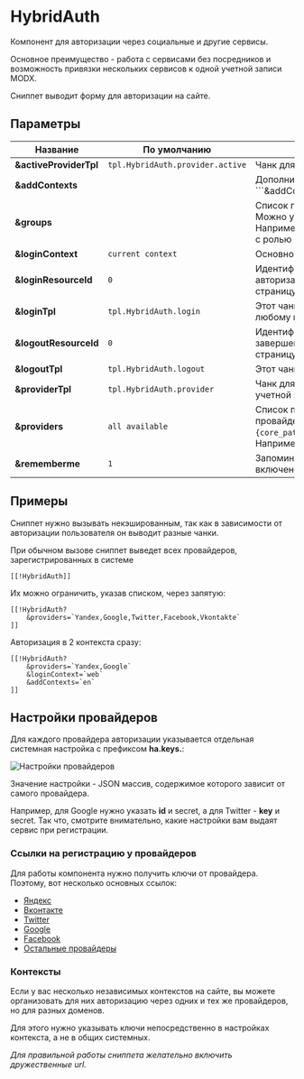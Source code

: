 # HybridAuth

Компонент для авторизации через социальные и другие сервисы.

Основное преимущество - работа с сервисами без посредников и возможность привязки нескольких сервисов к одной учетной записи MODX.

Сниппет выводит форму для авторизации на сайте.

## Параметры

| Название               | По умолчанию                   | Описание                                                                                                                                                                                                          |
| ---------------------- | ------------------------------ | ----------------------------------------------------------------------------------------------------------------------------------------------------------------------------------------------------------------- |
| **&activeProviderTpl** | `tpl.HybridAuth.provider.active` | Чанк для вывода иконки привязанного сервиса.                                                                                                                                                                      |
| **&addContexts**       |                                | Дополнительные контексты, через запятую. Например, ```&addContexts=`web,ru,en````                                                                                                                                 |
| **&groups**            |                                | Список групп для регистрации пользователя, через запятую. Можно указывать роль юзера в группе через двоеточие. Например, ```&groups=`Users:1```` добавит юзера в группу "Users" с ролью "member".                 |
| **&loginContext**      | `current context`                | Основной контекст для авторизации. По умолчанию - текущий.                                                                                                                                                        |
| **&loginResourceId**   | `0`                              | Идентификатор ресурса, на который отправлять юзера после авторизации. По умолчанию, это 0 - обновляет текущую страницу.                                                                                           |
| **&loginTpl**          | `tpl.HybridAuth.login`           | Этот чанк будет показан анонимному пользователю, то есть любому гостю.                                                                                                                                            |
| **&logoutResourceId**  | `0`                              | Идентификатор ресурса, на который отправлять юзера после завершения сессии. По умолчанию, это 0 - обновляет текущую страницу.                                                                                     |
| **&logoutTpl**         | `tpl.HybridAuth.logout`          | Этот чанк будет показан авторизованному пользователю.                                                                                                                                                             |
| **&providerTpl**       | `tpl.HybridAuth.provider`        | Чанк для вывода ссылки на авторизацию или привязку сервиса к учетной записи.                                                                                                                                      |
| **&providers**         | `all available`                  | Список провайдеров авторизации, через запятую. Все доступные провайдеры находятся тут `{core_path}components/hybridauth/model/hybridauth/lib/Providers/`. Например, ```&providers=`Google,Twitter,Facebook````. |
| **&rememberme**        | `1`                              | Запоминает пользователя на долгое время. По умолчанию - включено.                                                                                                                                                 |

## Примеры

Сниппет нужно вызывать некэшированным, так как в зависимости от авторизации пользователя он выводит разные чанки.

При обычном вызове сниппет выведет всех провайдеров, зарегистрированных в системе

```modx
[[!HybridAuth]]
```

Их можно ограничить, указав списком, через запятую:

```modx
[[!HybridAuth?
    &providers=`Yandex,Google,Twitter,Facebook,Vkontakte`
]]
```

Авторизация в 2 контекста сразу:

```modx
[[!HybridAuth?
    &providers=`Yandex,Google`
    &loginContext=`web`
    &addContexts=`en`
]]
```

## Настройки провайдеров

Для каждого провайдера авторизации указывается отдельная системная настройка с префиксом **ha.keys.**:

![Настройки провайдеров](https://file.modx.pro/files/0/6/3/063adfe9b80ed7c6053b97e3818e0e0b.png)

Значение настройки - JSON массив, содержимое которого зависит от самого провайдера.

Например, для Google нужно указать **id** и secret, а для Twitter - **key** и secret. Так что, смотрите внимательно, какие настройки вам выдаят сервис при регистрации.

### Ссылки на регистрацию у провайдеров

Для работы компонента нужно получить ключи от провайдера. Поэтому, вот несколько основных ссылок:

* [Яндекс][1]
* [Вконтакте][2]
* [Twitter][3]
* [Google][4]
* [Facebook][5]
* [Остальные провайдеры][6]

### Контексты

Если у вас несколько независимых контекстов на сайте, вы можете организовать для них авторизацию через одних и тех же провайдеров, но для разных доменов.

Для этого нужно указывать ключи непосредственно в настройках контекста, а не в общих системных.

*Для правильной работы сниппета желательно включить дружественные url.*

[1]: /components/04_HybridAuth/02_Провайдеры/11_Yandex.md
[2]: /components/04_HybridAuth/02_Провайдеры/13_Vkontakte.md
[3]: /components/04_HybridAuth/02_Провайдеры/12_Twitter.md
[4]: /components/04_HybridAuth/02_Провайдеры/06_Google.md
[5]: /components/04_HybridAuth/02_Провайдеры/02_Facebook.md
[6]: /components/04_HybridAuth/02_Провайдеры/
